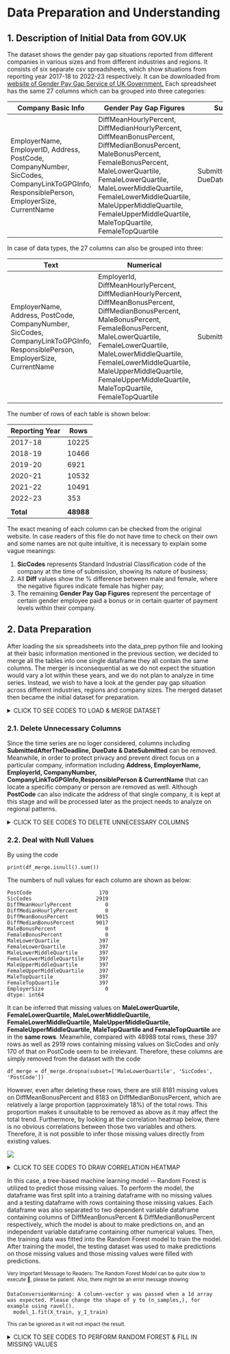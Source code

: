 # Data Preparation and Understanding

## 1. Description of Initial Data from GOV.UK
The dataset shows the gender pay gap situations reported from different companies in various sizes and 
from different industries and regions. It consists of six separate csv spreadsheets, which show situations from reporting
year 2017-18 to 2022-23 respectively. It can be downloaded from [website of Gender Pay Gap Service of UK Government.](https://gender-pay-gap.service.gov.uk)
Each spreadsheet has the same 27 columns which can ba grouped into
three categories:

| Company Basic Info                                                                                                                       | Gender Pay Gap Figures                                                                                                                                                                                                                                                                                                 | Submission Time                                   |
|------------------------------------------------------------------------------------------------------------------------------------------|------------------------------------------------------------------------------------------------------------------------------------------------------------------------------------------------------------------------------------------------------------------------------------------------------------------------|---------------------------------------------------|
| EmployerName, EmployerID, Address, PostCode, CompanyNumber, SicCodes, CompanyLinkToGPGInfo, ResponsiblePerson, EmployerSize, CurrentName | DiffMeanHourlyPercent, DiffMedianHourlyPercent, DiffMeanBonusPercent, DiffMedianBonusPercent, MaleBonusPercent, FemaleBonusPercent, MaleLowerQuartile, FemaleLowerQuartile, MaleLowerMiddleQuartile, FemaleLowerMiddleQuartile, MaleUpperMiddleQuartile, FemaleUpperMiddleQuartile, MaleTopQuartile, FemaleTopQuartile | SubmittedAfterTheDeadline, DueDate, DateSubmitted |
                                                                                                                                                                                                                                                                                                                                                                                                            
In case of data types, the 27 columns can also be grouped into three:

| Text                                                                                                                         | Numerical                                                                                                                                                                                                                                                                                                                          | Boolean                   |
|------------------------------------------------------------------------------------------------------------------------------|------------------------------------------------------------------------------------------------------------------------------------------------------------------------------------------------------------------------------------------------------------------------------------------------------------------------------------|---------------------------|
| EmployerName, Address, PostCode, CompanyNumber, SicCodes, CompanyLinkToGPGInfo, ResponsiblePerson, EmployerSize, CurrentName | EmployerId, DiffMeanHourlyPercent, DiffMedianHourlyPercent, DiffMeanBonusPercent, DiffMedianBonusPercent, MaleBonusPercent, FemaleBonusPercent, MaleLowerQuartile, FemaleLowerQuartile, MaleLowerMiddleQuartile, FemaleLowerMiddleQuartile, MaleUpperMiddleQuartile, FemaleUpperMiddleQuartile, MaleTopQuartile, FemaleTopQuartile | SubmittedAfterTheDeadline |

The number of rows of each table is shown below:

| Reporting Year | Rows      |
|----------------|-----------|
| 2017-18        | 10225     |
| 2018-19        | 10466     |
| 2019-20        | 6921      |
| 2020-21        | 10532     |
| 2021-22        | 10491     |
| 2022-23        | 353       |
|                |           |
| **Total**      | **48988** |

The exact meaning of each column can be checked from the original website. 
In case readers of this file do not have time to check on their own and some names are not quite intuitive, 
it is necessary to explain some vague meanings:

1. **SicCodes** represents Standard Industrial Classification code of the company at the time of submission, showing its nature of business;
2. All **Diff** values show the % difference between male and female, where the negative figures indicate female has higher pay;
3. The remaining **Gender Pay Gap Figures** represent the percentage of certain gender employee paid a bonus or in certain quarter of payment levels within their company.

## 2. Data Preparation
After loading the six spreadsheets into the data_prep python file and looking at their basic information mentioned in 
the previous section, we decided to merge all the tables into one single dataframe they all contain the same columns. 
The merger is inconsequential as we do not expect the situation would vary a lot within these years, and we do not plan 
to analyze in time series. Instead, we wish to have a look at the gender pay gap situation across different industries, 
regions and company sizes. The merged dataset then became the initial dataset for preparation.

<details><summary> CLICK TO SEE CODES TO LOAD & MERGE DATASET </summary>
<p>

```ruby
# Load initial datasets
df_1 = pd.read_csv('Gender_Pay_Gap/UK Gender Pay Gap Data - 2017 to 2018.csv')
df_2 = pd.read_csv('Gender_Pay_Gap/UK Gender Pay Gap Data - 2018 to 2019.csv')
df_3 = pd.read_csv('Gender_Pay_Gap/UK Gender Pay Gap Data - 2019 to 2020.csv')
df_4 = pd.read_csv('Gender_Pay_Gap/UK Gender Pay Gap Data - 2020 to 2021.csv')
df_5 = pd.read_csv('Gender_Pay_Gap/UK Gender Pay Gap Data - 2021 to 2022-2.csv')
df_6 = pd.read_csv('Gender_Pay_Gap/UK Gender Pay Gap Data - 2022 to 2023-3.csv')
dfs = [df_1, df_2, df_3, df_4, df_5, df_6]
for df in dfs:
    print(df.shape, df.columns, df.dtypes)
# Merge datasets into a single large one and save
df_merge = pd.concat([df_1, df_2, df_3, df_4, df_5, df_6], axis=0)
print(df_merge.shape, df_merge.columns)
df_merge.to_csv('gender_pay_gap_initial.csv')
```
   
</p>
</details>

### 2.1. Delete Unnecessary Columns
Since the time series are no loger considered, columns including 
**SubmittedAfterTheDeadline, DueDate & DateSubmitted** can be removed. Meanwhile, in order to protect privacy and 
prevent direct focus on a particular company, information including **Address, EmployerName, EmployerId, 
CompanyNumber, CompanyLinkToGPGInfo,ResponsiblePerson & CurrentName** that can locate a specific company or person 
are removed as well. Although **PostCode** can also indicate the address of that single company, it is kept at this stage 
and will be processed later as the project needs to analyze on regional patterns. 

<details><summary> CLICK TO SEE CODES TO DELETE UNNECESSARY COLUMNS </summary>
<p>

```ruby
df_merge.drop(['Address', 'EmployerName', 'EmployerId', 'CompanyNumber', 'CompanyLinkToGPGInfo',
               'ResponsiblePerson', 'CurrentName', 'SubmittedAfterTheDeadline',
               'DueDate', 'DateSubmitted'], axis=1, inplace=True)
print(df_merge.shape, df_merge.columns)
```

</p>
</details>

### 2.2. Deal with Null Values
By using the code

```print(df_merge.isnull().sum())```

The numbers of null values for each column are shown as below:

```
PostCode                      170
SicCodes                     2919
DiffMeanHourlyPercent           0
DiffMedianHourlyPercent         0
DiffMeanBonusPercent         9015
DiffMedianBonusPercent       9017
MaleBonusPercent                0
FemaleBonusPercent              0
MaleLowerQuartile             397
FemaleLowerQuartile           397
MaleLowerMiddleQuartile       397
FemaleLowerMiddleQuartile     397
MaleUpperMiddleQuartile       397
FemaleUpperMiddleQuartile     397
MaleTopQuartile               397
FemaleTopQuartile             397
EmployerSize                    0
dtype: int64

```

It can be inferred that missing values on **MaleLowerQuartile, FemaleLowerQuartile, 
MaleLowerMiddleQuartile, FemaleLowerMiddleQuartile, MaleUpperMiddleQuartile, FemaleUpperMiddleQuartile, 
MaleTopQuartile and FemaleTopQuartile** are in the **same rows**. Meanwhile, compared with 48988 total rows, 
these 397 rows as well as 2919 rows containing missing values on SicCodes and 
only 170 of that on PostCode seem to be irrelevant. 
Therefore, these columns are simply removed from the dataset with the code

```df_merge = df_merge.dropna(subset=['MaleLowerQuartile', 'SicCodes', 'PostCode'])```

However, even after deleting these rows, there are still 8181 missing values on DiffMeanBonusPercent and 
8183 on DiffMedianBonusPercent, which are relatively a large proportion (approximately 18%) 
of the total rows. This proportion makes it unsuitable to be removed as above as it may affect the
 total trend. Furthermore, by looking at the correlation heatmap below, there is no obvious correlations between those two 
variables and others. Therefore, it is not possible to infer those missing values directly from existing values.

![](cw1_data_visulization/correlogram.png)

<details><summary> CLICK TO SEE CODES TO DRAW CORRELATION HEATMAP </summary>
<p>

```ruby

pd.set_option('display.max_columns', None)
print(df_merge.corr())
ax = sns.heatmap(df_merge.corr(), linewidth=0.5)
plt.show()

```
   
</p>
</details>

In this case, a tree-based machine learning model -- Random Forest is utilized to predict those missing 
values. To perform the model, the dataframe was first split into a training dataframe with no missing values and a 
testing dataframe with rows containing those missing values. Each dataframe was also separated to two dependent 
variable dataframe containing columns of DiffMeanBonusPercent & DiffMedianBonusPercent respectively, which the model is about to 
make predictions on, and an independent variable dataframe containing other numerical values. Then, the training 
data was fitted into the Random Forest model to train the model. After training the model, the testing dataset was 
used to make predictions on those missing values and those missing values were filled with predictions.

<sup>Very Important Message to Readers: The Random Forest Model can be quite slow to 
execute :smiling_face_with_tear:, please be patient.</sup>
<sup>Also, there might be an error message showing</sup>
```
DataConversionWarning: A column-vector y was passed when a 1d array was expected. Please change the shape of y to (n_samples,), for example using ravel().
  model_1.fit(X_train, y_1_train)
```
<sup>This can be ignored as it will not impact the result.<sup>

<details><summary> CLICK TO SEE CODES TO PERFORM RANDOM FOREST & FILL IN MISSING VALUES </summary>
<p>

```ruby

# Split Dataset
X_train = df_merge_training[['DiffMeanHourlyPercent',
                             'DiffMedianHourlyPercent', 'MaleBonusPercent', 'FemaleBonusPercent',
                             'MaleLowerQuartile', 'FemaleLowerQuartile', 'MaleLowerMiddleQuartile',
                             'FemaleLowerMiddleQuartile', 'MaleUpperMiddleQuartile',
                             'FemaleUpperMiddleQuartile', 'MaleTopQuartile', 'FemaleTopQuartile']]

y_1_train = df_merge_training[['DiffMeanBonusPercent']]

y_2_train = df_merge_training[['DiffMedianBonusPercent']]

X_test = df_merge_testing[['DiffMeanHourlyPercent',
                           'DiffMedianHourlyPercent', 'MaleBonusPercent', 'FemaleBonusPercent',
                           'MaleLowerQuartile', 'FemaleLowerQuartile', 'MaleLowerMiddleQuartile',
                           'FemaleLowerMiddleQuartile', 'MaleUpperMiddleQuartile',
                           'FemaleUpperMiddleQuartile', 'MaleTopQuartile', 'FemaleTopQuartile']]

# Define Model

model_1 = RandomForestRegressor(n_estimators=100, random_state=0)

model_2 = RandomForestRegressor(n_estimators=100, random_state=0)

# Fit Model

model_1.fit(X_train, y_1_train)

model_2.fit(X_train, y_2_train)

# Predict the value with the testing data and substitute values to null values
y_1_pred = model_1.predict(X_test)
y_2_pred = model_2.predict(X_test)
print(y_1_pred, y_2_pred)
df_merge_testing = df_merge_testing.assign(DiffMeanBonusPercent=y_1_pred)
df_merge_testing = df_merge_testing.assign(DiffMedianBonusPercent=y_2_pred)
print(df_merge_testing.shape, df_merge_testing.columns, df_merge_testing.isnull().sum())

```
   
</p>
</details>



